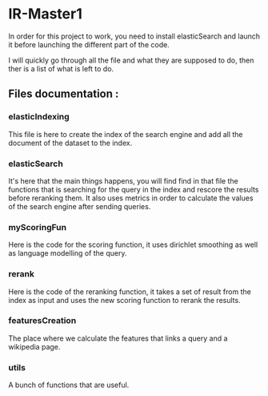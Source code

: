 # IR-Master1
In order for this project to work, you need to install elasticSearch and launch it before launching the different part of the code.

I will quickly go through all the file and what they are supposed to do, then ther is a list of what is left to do.

## Files documentation :

### elasticIndexing

This file is here to create the index of the search engine and add all the document of the dataset to the index.

### elasticSearch

It's here that the main things happens, you will find find in that file the functions that is searching for the query in the index and rescore the results before reranking them. It also uses metrics in order to calculate the values of the search engine after sending queries.

### myScoringFun

Here is the code for the scoring function, it uses dirichlet smoothing as well as language modelling of the query.

### rerank

Here is the code of the reranking function, it takes a set of result from the index as input and uses the new scoring function to rerank the results.

### featuresCreation

The place where we calculate the features that links a query and a wikipedia page.

### utils

A bunch of functions that are useful.

